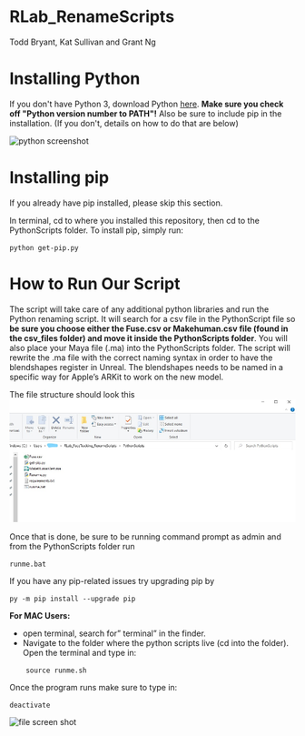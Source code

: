# RLab_RenameScripts

Todd Bryant, Kat Sullivan and Grant Ng

# Installing Python

If you don't have Python 3, download Python [here](https://www.python.org/downloads/). **Make sure you check off "Python version number to PATH"!** Also be sure to include pip in the installation. (If you don't, details on how to do that are below)

![python screenshot](https://i.ibb.co/5RYbr30/Inkedwin-installer-LI.jpg)



# Installing pip

If you already have pip installed, please skip this section.

In terminal, cd to where you installed this repository, then cd to the PythonScripts folder.
To install pip, simply run:

```
python get-pip.py
```

# How to Run Our Script

The script will take care of any additional python libraries and run the Python renaming script. It will search for a csv file in the PythonScript file so **be sure you choose either the Fuse.csv or Makehuman.csv file (found in the csv_files folder) and move it inside the PythonScripts folder**. You will also place your Maya file (.ma) into the PythonScripts folder. The script will rewrite the .ma file with the correct naming syntax in order to have the blendshapes register in Unreal. The blendshapes needs to be named in a specific way for Apple’s ARKit to work on the new model. 

The file structure should look this 
![file screen shot](file_structure_LI.jpg)

Once that is done, be sure to be running command prompt as admin and from the PythonScripts folder run

```
runme.bat
```



If you have any pip-related issues try upgrading pip by

```
py -m pip install --upgrade pip
```

**For MAC Users:** 

- open terminal, search for” terminal” in the finder. 
- Navigate to the folder where the python scripts live (cd into the folder). 
  Open the terminal and type in: 

```
	source runme.sh
```

Once the program runs make sure to type in: 

```
deactivate
```

![file screen shot](https://i.ibb.co/ynLk4ys/Command-Prompt-runme-bat-6-24-2020-8-21-21-PM.png)